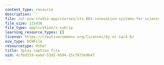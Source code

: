 ```yaml
---
content_type: resource
description: ''
file: /ol-ocw-studio-app/courses/sts-081-innovation-systems-for-science-technology-energy-manufacturing-and-health-spring-2017/4cfbd319eabd53d2959415cf873e9647_Ayvwr28VKBk.vtt
file_size: 121436
file_type: application/x-subrip
learning_resource_types: []
license: https://creativecommons.org/licenses/by-nc-sa/4.0/
ocw_type: OCWFile
resourcetype: Other
title: 3play caption file
uid: 4cfbd319-eabd-53d2-9594-15cf873e9647
---
```

